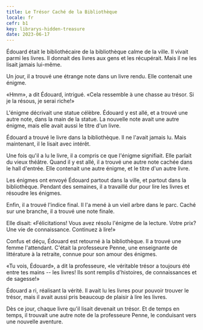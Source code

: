 ```yaml
---
title: Le Trésor Caché de la Bibliothèque
locale: fr
cefr: b1
key: librarys-hidden-treasure
date: 2023-06-17
---
```


Édouard était le bibliothécaire de la bibliothèque calme de la ville. Il vivait parmi les livres. Il donnait des livres aux gens et les récupérait. Mais il ne les lisait jamais lui-même.

Un jour, il a trouvé une étrange note dans un livre rendu. Elle contenait une énigme.

«Hmm», a dit Édouard, intrigué. «Cela ressemble à une chasse au trésor. Si je la résous, je serai riche!»

L'énigme décrivait une statue célèbre. Édouard y est allé, et a trouvé une autre note, dans la main de la statue. La nouvelle note avait une autre énigme, mais elle avait aussi le titre d'un livre.

Édouard a trouvé le livre dans la bibliothèque. Il ne l'avait jamais lu. Mais maintenant, il le lisait avec intérêt.

Une fois qu'il a lu le livre, il a compris ce que l'énigme signifiait. Elle parlait du vieux théâtre. Quand il y est allé, il a trouvé une autre note cachée dans le hall d'entrée. Elle contenait une autre énigme, et le titre d'un autre livre.

Les énigmes ont envoyé Édouard partout dans la ville, et partout dans la bibliothèque. Pendant des semaines, il a travaillé dur pour lire les livres et résoudre les énigmes.

Enfin, il a trouvé l'indice final. Il l'a mené à un vieil arbre dans le parc. Caché sur une branche, il a trouvé une note finale.

Elle disait: «Félicitations! Vous avez résolu l'énigme de la lecture. Votre prix? Une vie de connaissance. Continuez à lire!»

Confus et déçu, Édouard est retourné à la bibliothèque. Il a trouvé une femme l'attendant. C'était la professeure Penne, une enseignante de littérature à la retraite, connue pour son amour des énigmes.

«Tu vois, Édouard», a dit la professeure, «le véritable trésor a toujours été entre tes mains -- les livres! Ils sont remplis d'histoires, de connaissances et de sagesse!»

Édouard a ri, réalisant la vérité. Il avait lu les livres pour pouvoir trouver le trésor, mais il avait aussi pris beaucoup de plaisir à lire les livres.

Dès ce jour, chaque livre qu'il lisait devenait un trésor. Et de temps en temps, il trouvait une autre note de la professeure Penne, le conduisant vers une nouvelle aventure.